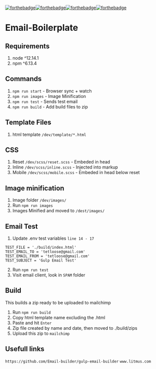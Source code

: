 [![forthebadge](http://forthebadge.com/images/badges/contains-cat-gifs.svg)](http://forthebadge.com)[![forthebadge](http://forthebadge.com/images/badges/compatibility-betamax.svg)](http://forthebadge.com)[![forthebadge](http://forthebadge.com/images/badges/compatibility-club-penguin.svg)](http://forthebadge.com)[![forthebadge](http://forthebadge.com/images/badges/uses-js.svg)](http://forthebadge.com)

# Email-Boilerplate

## Requirements
1. node ^12.14.1
2. npm ^6.13.4

## Commands
1. `npm run start` - Browser sync + watch
2. `npm run images` - Image Minification
3. `npm run test` - Sends test email
4. `npm run build` - Add build files to zip

## Template Files
1. html template `/dev/template/*.html`

## CSS
1. Reset `/dev/scss/reset.scss` - Embeded in head
2. Inline `/dev/scss/inline.scss` - Injected into markup
3. Mobile `/dev/scss/mobile.scss` - Embeded in head below reset

## Image minification
1. Image folder `/dev/images/`
2. Run `npm run images`
3. Images Minified and moved to `/dest/images/`

## Email Test
1. Update .env test variables `line 14 - 17`
```
TEST_FILE = './build/index.html'
TEST_EMAIL_TO = 'tetloose@gmail.com'
TEST_EMAIL_FROM = 'tetloose@gmail.com'
TEST_SUBJECT = 'Gulp Email Test'
```
2. Run `npm run test`
3. Visit email client, look in `SPAM` folder

## Build
This builds a zip ready to be uploaded to mailchimp
1. Run `npm run build`
2. Copy html template name excluding the .html 
3. Paste and hit `Enter`
4. Zip file created by name and date, then moved to ./build/zips
5. Upload this zip to `mailchimp`

## Usefull links
`https://github.com/Email-builder/gulp-email-builder`
`www.litmus.com`
